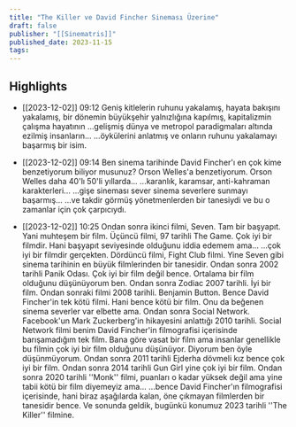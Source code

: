 ```yaml
---
title: "The Killer ve David Fincher Sineması Üzerine"
draft: false
publisher: "[[Sinematris]]"
published_date: 2023-11-15
tags:
---
```



## Highlights
* [[2023-12-02]] 09:12  Geniş kitlelerin ruhunu yakalamış, hayata bakışını yakalamış, bir dönemin büyükşehir yalnızlığına kapılmış, kapitalizmin çalışma hayatının ...gelişmiş dünya ve metropol paradigmaları altında ezilmiş insanların... ...öykülerini anlatmış ve onların ruhunu yakalamayı başarmış bir isim.

* [[2023-12-02]] 09:14  Ben sinema tarihinde David Fincher'ı en çok kime benzetiyorum biliyor musunuz? Orson Welles'a benzetiyorum. Orson Welles daha 40'lı 50'li yıllarda... ...karanlık, karamsar, anti-kahraman karakterleri... ...gişe sineması sever sinema severlere sunmayı başarmış... ...ve takdir görmüş yönetmenlerden bir tanesiydi ve bu o zamanlar için çok çarpıcıydı.

* [[2023-12-02]] 10:25  Ondan sonra ikinci filmi, Seven. Tam bir başyapıt. Yani muhteşem bir film. Üçüncü filmi, 97 tarihli The Game. Çok iyi bir filmdir. Hani başyapıt seviyesinde olduğunu iddia edemem ama... ...çok iyi bir filmdir gerçekten. Dördüncü filmi, Fight Club filmi. Yine Seven gibi sinema tarihinin en büyük filmlerinden bir tanesidir. Ondan sonra 2002 tarihli Panik Odası. Çok iyi bir film değil bence. Ortalama bir film olduğunu düşünüyorum ben. Ondan sonra Zodiac 2007 tarihli. İyi bir film. Ondan sonraki filmi 2008 tarihli. Benjamin Button. Bence David Fincher'in tek kötü filmi. Hani bence kötü bir film. Onu da beğenen sinema severler var elbette ama. Ondan sonra Social Network. Facebook'un Mark Zuckerberg'in hikayesini anlattığı 2010 tarihli. Social Network filmi benim David Fincher'in filmografisi içerisinde barışamadığım tek film. Bana göre vasat bir film ama insanlar genellikle bu filmin çok iyi bir film olduğunu düşünüyor. Diyorum ben öyle düşünmüyorum. Ondan sonra 2011 tarihli Ejderha dövmeli kız bence çok iyi bir film. Ondan sonra 2014 tarihli Gun Girl yine çok iyi bir film. Ondan sonra 2020 tarihli ''Monk'' filmi, puanları o kadar yüksek değil ama yine tabii kötü bir film diyemeyiz ama... ...bence David Fincher'ın filmografisi içerisinde, hani biraz aşağılarda kalan, öne çıkmayan filmlerden bir tanesidir bence. Ve sonunda geldik, bugünkü konumuz 2023 tarihli ''The Killer'' filmine.

